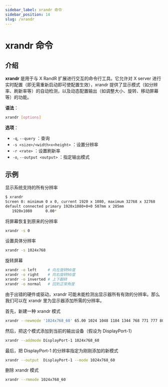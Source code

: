 ```yaml
---
sidebar_label: xrandr 命令
sidebar_position: 14
slug: /xrandr
---
```


# xrandr 命令



## 介绍

**xrandr** 是用于与 X RandR 扩展进行交互的命令行工具。它允许对 X server 进行实时配置（即无需重新启动即可使配置生效），xrandr 提供了显示模式（如分辨率、刷新率等）的自动检测，以及动态配置输出（如调整大小、旋转、移动屏幕等）的功能。

**语法**：

```bash
xrandr [options]
```

**选项**：

- `-q`, `--query` ：查询
- `-s <size>/<width>x<height>` ：设置分辨率
- `-r <rate>` ：设置刷新率
- `-o`, `--output <output>` ：指定输出模式



## 示例

显示系统支持的所有分辨率

```bash
$ xrandr
Screen 0: minimum 0 x 0, current 1920 x 1080, maximum 32768 x 32768
default connected primary 1920x1080+0+0 507mm x 285mm
   1920x1080      0.00*
```

将屏幕恢复到原来的分辨率

```bash
xrandr -s 0
```

设置具体分辨率

```bash
xrandr -s 1024x768
```

旋转屏幕

```bash
xrandr -o left     # 向左旋转90度
xrandr -o right    # 向右旋转90度
xrandr -o inverted # 上下翻转
xrandr -o normal   # 回到正常角度
```

由于出错的硬件或驱动，xrandr 可能未能检测出显示器所有有效的分辨率。那么我们可以在 xrandr 里为显示器添加所需的分辨率。

首先，新建一种 xrandr 模式

```bash
xrandr --newmode '1024x768_60' 65.00 1024 1048 1184 1344 768 771 777 806 -hsync -vsync
```

然后，把这个模式添加到当前的输出设备（假设为 DisplayPort-1）

```bash
xrandr --addmode DisplayPort-1 1024x768_60
```

最后，把 DisplayPort-1 的分辨率指定为刚刚添加的新模式

```bash
xrandr --output  DisplayPort-1 --mode 1024x768_60
```

删除 xrandr 模式

```bash
xrandr --rmmode 1024x768_60
```



